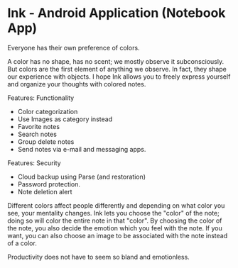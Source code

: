 # Ink - Android Application (Notebook App)
Everyone has their own preference of colors. 

A color has no shape, has no scent; we mostly observe it subconsciously. But colors are the first element of anything we observe. In fact, they shape our experience with objects. I hope Ink allows you to freely express yourself and organize your thoughts with colored notes.

Features: Functionality
- Color categorization
- Use Images as category instead
- Favorite notes
- Search notes
- Group delete notes
- Send notes via e-mail and messaging apps.

Features: Security
- Cloud backup using Parse (and restoration)
- Password protection.
- Note deletion alert

Different colors affect people differently and depending on what color you see, your mentality changes. Ink lets you choose the "color" of the note; doing so will color the entire note in that "color". By choosing the color of the note, you also decide the emotion which you feel with the note. If you want, you can also choose an image to be associated with the note instead of a color.

Productivity does not have to seem so bland and emotionless.
